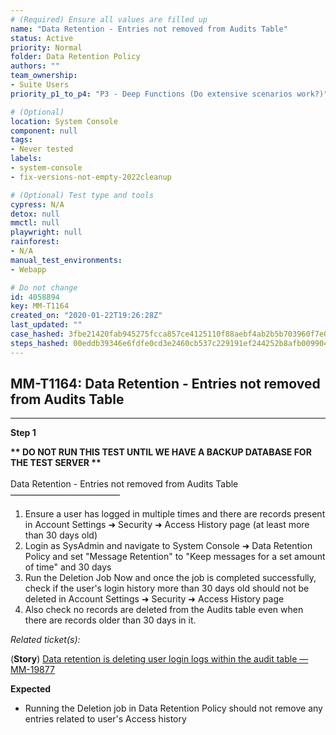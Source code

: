 ```yaml
---
# (Required) Ensure all values are filled up
name: "Data Retention - Entries not removed from Audits Table"
status: Active
priority: Normal
folder: Data Retention Policy
authors: ""
team_ownership: 
- Suite Users
priority_p1_to_p4: "P3 - Deep Functions (Do extensive scenarios work?)"

# (Optional)
location: System Console
component: null
tags: 
- Never tested
labels: 
- system-console
- fix-versions-not-empty-2022cleanup

# (Optional) Test type and tools
cypress: N/A
detox: null
mmctl: null
playwright: null
rainforest: 
- N/A
manual_test_environments: 
- Webapp

# Do not change
id: 4058894
key: MM-T1164
created_on: "2020-01-22T19:26:28Z"
last_updated: ""
case_hashed: 3fbe21420fab945275fcca857ce4125110f88aebf4ab2b5b703960f7e0014b9b5117ef7a9ebd9935b4234728ddf58148
steps_hashed: 00eddb39346e6fdfe0cd3e2460cb537c229191ef244252b8afb0099042841d70666f815af65d60ff94f3c24efcf1bb77
---
```


<!-- (Auto-generated) Based on frontmatter's "key" and "name" -->

## MM-T1164: Data Retention - Entries not removed from Audits Table

---

**Step 1**

**\*\* DO NOT RUN THIS TEST UNTIL WE HAVE A BACKUP DATABASE FOR THE TEST SERVER \*\***\
\
Data Retention - Entries not removed from Audits Table\
–––––––––––––––––––––––––

1. Ensure a user has logged in multiple times and there are records present in Account Settings ➜ Security ➜ Access History page (at least more than 30 days old)
2. Login as SysAdmin and navigate to System Console ➜ Data Retention Policy and set "Message Retention" to "Keep messages for a set amount of time" and 30 days
3. Run the Deletion Job Now and once the job is completed successfully, check if the user's login history more than 30 days old should not be deleted in Account Settings ➜ Security ➜ Access History page
4. Also check no records are deleted from the Audits table even when there are records older than 30 days in it.

_Related ticket(s):_

(**Story**) [Data retention is deleting user login logs within the audit table — MM-19877](https://mattermost.atlassian.net/browse/MM-19877)

**Expected**

- Running the Deletion job in Data Retention Policy should not remove any entries related to user's Access history
